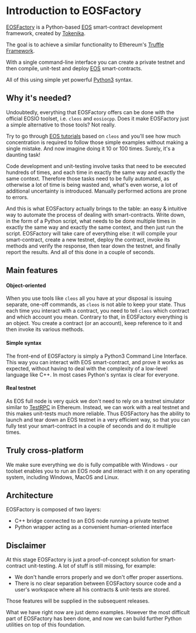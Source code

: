 # Introduction to EOSFactory

[EOSFactory](https://github.com/tokenika/eosfactory) is a Python-based [EOS](https://eos.io) smart-contract development framework, created by [Tokenika](https://tokenika.io).

The goal is to achieve a similar functionality to Ethereum's [Truffle Framework](http://truffleframework.com/).

With a single command-line interface you can create a private testnet and then compile, unit-test and deploy [EOS](https://eos.io/) smart-contracts.

All of this using simple yet powerful [Python3](https://www.python.org/) syntax.

## Why it's needed?

Undoubtedly, everything that EOSFactory offers can be done with the official EOSIO toolset, i.e. `cleos` and `eosiocpp`. Does it make EOSFactory just a simple alternative to those tools? Not really.

Try to go through [EOS tutorials](https://github.com/EOSIO/eos/wiki/Tutorial-eosio-token-Contract) based on `cleos` and you'll see how much concentration is required to follow those simple examples without making a single mistake. And now imagine doing it 10 or 100 times. Surely, it's a daunting task!

Code development and unit-testing involve tasks that need to be executed hundreds of times, and each time in exactly the same way and exactly the same context. Therefore those tasks need to be fully automated, as otherwise a lot of time is being wasted and, what's even worse, a lot of additional uncertainty is introduced. Manually performed actions are prone to errors.

And this is what EOSFactory actually brings to the table: an easy & intuitive way to automate the process of dealing with smart-contracts. Write down, in the form of a Python script, what needs to be done multiple times in exactly the same way and exactly the same context, and then just run the script. EOSFactory will take care of everything else: it will compile your smart-contract, create a new testnet, deploy the contract, invoke its methods and verify the response, then tear down the testnet, and finally report the results. And all of this done in a couple of seconds.

## Main features

#### Object-oriented

When you use tools like `cleos` all you have at your disposal is issuing separate, one-off commands, as `cleos` is not able to keep your state. Thus each time you interact with a contract, you need to tell `cleos` which contract and which account you mean. Contrary to that, in EOSFactory everything is an object. You create a contract (or an account), keep reference to it and then invoke its various methods.

#### Simple syntax

The front-end of EOSFactory is simply a Python3 Command Line Interface. This way you can interact with EOS smart-contract, and prove it works as expected, without having to deal with the complexity of a low-level language like C++. In most cases Python's syntax is clear for everyone.

#### Real testnet

As EOS full node is very quick we don't need to rely on a testnet simulator similar to [TestRPC](https://github.com/trufflesuite/ganache-cli) in Ethereum. Instead, we can work with a real testnet and this makes unit-tests much more reliable. Thus EOSFactory has the ability to launch and tear down an EOS testnet in a very efficient way, so that you can fully test your smart-contract in a couple of seconds and do it multiple times.

## Truly cross-platform

We make sure everything we do is fully compatible with Windows - our toolset enables you to run an EOS node and interact with it on any operating system, including Windows, MacOS and Linux.

## Architecture

EOSFactory is composed of two layers:

- C++ bridge connected to an EOS node running a private testnet
- Python wrapper acting as a convenient human-oriented interface

## Disclaimer

At this stage EOSFactory is just a proof-of-concept solution for smart-contract unit-testing. A lot of stuff is still missing, for example:

* We don't handle errors properly and we don't offer proper assertions. 
* There is no clear separation between EOSFactory source code and a user's workspace where all his contracts & unit-tests are stored.

Those features will be supplied in the subsequent releases.

What we have right now are just demo examples. However the most difficult part of EOSFactory has been done, and now we can build further Python utilities on top of this foundation.
